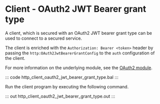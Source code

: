 # Client - OAuth2 JWT Bearer grant type

A client, which is secured with an OAuth2 JWT bearer grant type can be used to connect to a secured service.

The client is enriched with the `Authorization: Bearer <token>` header by passing the `http:OAuth2JwtBearerGrantConfig` to the `auth` configuration of the client.

For more information on the underlying module, see the [OAuth2 module](https://lib.ballerina.io/ballerina/oauth2/latest/).

::: code http_client_oauth2_jwt_bearer_grant_type.bal :::

Run the client program by executing the following command.

::: out http_client_oauth2_jwt_bearer_grant_type.out :::
